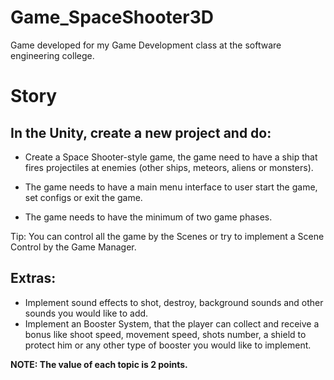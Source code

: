 # Game_SpaceShooter3D
 Game developed for my Game Development class at the software engineering college.

# Story
## In the Unity, create a new project and do:

- Create a Space Shooter-style game, the game need to have a ship that fires projectiles at enemies (other ships, meteors, aliens or monsters).

- The game needs to have a main menu interface to user start the game, set configs or exit the game.
- The game needs to have the minimum of two game phases.

Tip: You can control all the game by the Scenes or try to implement a Scene Control by the Game Manager.

## Extras: 
- Implement sound effects to shot, destroy, background sounds and other sounds you would like to add.
- Implement an Booster System, that the player can collect and receive a bonus like shoot speed, movement speed, shots number, a shield to protect him or any other type of booster you would like to implement.

<b>NOTE: The value of each topic is 2 points.</b>